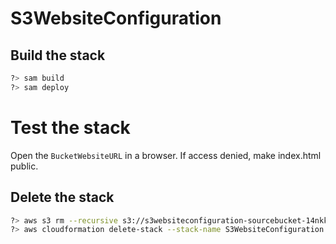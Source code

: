 # S3WebsiteConfiguration

## Build the stack 

```bash
?> sam build
?> sam deploy
```

# Test the stack

Open the `BucketWebsiteURL` in a browser. If access denied, make index.html public.

## Delete the stack

```bash
?> aws s3 rm --recursive s3://s3websiteconfiguration-sourcebucket-14nkku6lbsxfr
?> aws cloudformation delete-stack --stack-name S3WebsiteConfiguration
```


